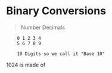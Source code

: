 

# Binary Conversions


> Number Decimals 

        0 1 2 3 4 
        5 6 7 8 9 
    
        10 Digits so we call it "Base 10"
1024 is made of 


    
